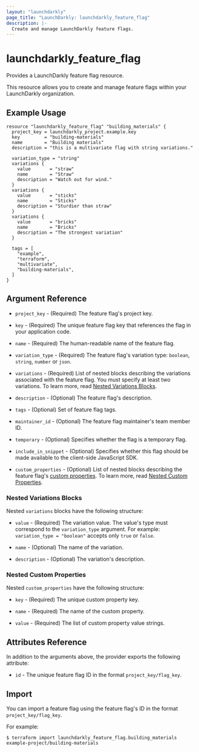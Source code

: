 ```yaml
---
layout: "launchdarkly"
page_title: "LaunchDarkly: launchdarkly_feature_flag"
description: |-
  Create and manage LaunchDarkly feature flags.
---
```


# launchdarkly_feature_flag

Provides a LaunchDarkly feature flag resource.

This resource allows you to create and manage feature flags within your LaunchDarkly organization.

## Example Usage

```hcl
resource "launchdarkly_feature_flag" "building_materials" {
  project_key = launchdarkly_project.example.key
  key         = "building-materials"
  name        = "Building materials"
  description = "this is a multivariate flag with string variations."

  variation_type = "string"
  variations {
    value       = "straw"
    name        = "Straw"
    description = "Watch out for wind."
  }
  variations {
    value       = "sticks"
    name        = "Sticks"
    description = "Sturdier than straw"
  }
  variations {
    value       = "bricks"
    name        = "Bricks"
    description = "The strongest variation"
  }

  tags = [
    "example",
    "terraform",
    "multivariate",
    "building-materials",
  ]
}
```

## Argument Reference

- `project_key` - (Required) The feature flag's project key.

- `key` - (Required) The unique feature flag key that references the flag in your application code.

- `name` - (Required) The human-readable name of the feature flag.

- `variation_type` - (Required) The feature flag's variation type: `boolean`, `string`, `number` or `json`.

- `variations` - (Required) List of nested blocks describing the variations associated with the feature flag. You must specify at least two variations. To learn more, read [Nested Variations Blocks](#nested-variations).

- `description` - (Optional) The feature flag's description.

- `tags` - (Optional) Set of feature flag tags.

- `maintainer_id` - (Optional) The feature flag maintainer's team member ID.

- `temporary` - (Optional) Specifies whether the flag is a temporary flag.

- `include_in_snippet` - (Optional) Specifies whether this flag should be made available to the client-side JavaScript SDK.

- `custom_properties` - (Optional) List of nested blocks describing the feature flag's [custom properties](https://docs.launchdarkly.com/docs/custom-properties). To learn more, read [Nested Custom Properties](#custom-properties).

### <a id="nested-variations"></a>Nested Variations Blocks

Nested `variations` blocks have the following structure:

- `value` - (Required) The variation value. The value's type must correspond to the `variation_type` argument. For example: `variation_type = "boolean"` accepts only `true` or `false`.

- `name` - (Optional) The name of the variation.

- `description` - (Optional) The variation's description.

### <a id="custom-properties"></a>Nested Custom Properties

Nested `custom_properties` have the following structure:

- `key` - (Required) The unique custom property key.

- `name` - (Required) The name of the custom property.

- `value` - (Required) The list of custom property value strings.

## Attributes Reference

In addition to the arguments above, the provider exports the following attribute:

- `id` - The unique feature flag ID in the format `project_key/flag_key`.

## Import

You can import a feature flag using the feature flag's ID in the format `project_key/flag_key`.

For example:

```
$ terraform import launchdarkly_feature_flag.building_materials example-project/building-materials
```

